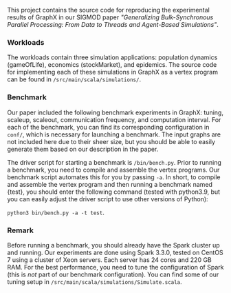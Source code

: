 This project contains the source code for reproducing the experimental results of GraphX in our SIGMOD paper 
*"Generalizing Bulk-Synchronous Parallel Processing: From Data to Threads and Agent-Based Simulations"*.

### Workloads
The workloads contain three simulation applications: population dynamics (gameOfLife), economics (stockMarket), and epidemics. 
The source code for implementing each of these simulations in GraphX as a vertex program can be found in `/src/main/scala/simulations/`.

### Benchmark
Our paper included the following benchmark experiments in GraphX: tuning, scaleup, scaleout, communication frequency, and computation interval. For each of the benchmark, you can find its corresponding configuration in `conf/`, which is necessary for launching a benchmark. The input graphs are not included here due to their sheer size, but you should be able to easily generate them based on our description in the paper.

The driver script for starting a benchmark is `/bin/bench.py`. Prior to running a benchmark, you need to compile and assemble the vertex programs. Our benchmark script automates this for you by passing `-a`. In short, to compile and assemble the vertex program and then running a benchmark named {test}, you should enter the following command (tested with python3.9, but you can easily adjust the driver script to use other versions of Python):

```python3 bin/bench.py -a -t test```.

### Remark
Before running a benchmark, you should already have the Spark cluster up and running. Our experiments are done using Spark 3.3.0, tested on CentOS 7 using a cluster of Xeon servers. Each server has 24 cores and 220 GB RAM. For the best performance, you need to tune the configuration of Spark (this is *not* part of our benchmark configuration). You can find some of our tuning setup in `/src/main/scala/simulations/Simulate.scala`. 